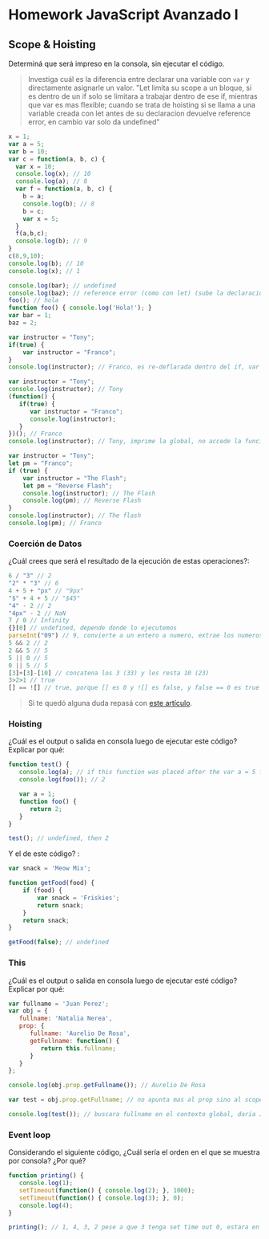 
# Homework JavaScript Avanzado I

## Scope & Hoisting

Determiná que será impreso en la consola, sin ejecutar el código.

> Investiga cuál es la diferencia entre declarar una variable con `var` y directamente asignarle un valor. "Let limita su scope a un bloque, si es dentro de un if solo se limitara a trabajar dentro de ese if, mientras que var es mas flexible; cuando se trata de hoisting si se llama a una variable creada con let antes de su declaracion devuelve reference error, en cambio var solo da undefined"


```javascript
x = 1;
var a = 5;
var b = 10;
var c = function(a, b, c) {
  var x = 10;
  console.log(x); // 10
  console.log(a); // 8
  var f = function(a, b, c) {
    b = a;
    console.log(b); // 8
    b = c;
    var x = 5;
  }
  f(a,b,c); 
  console.log(b); // 9
}
c(8,9,10);
console.log(b); // 10
console.log(x); // 1
```

```javascript
console.log(bar); // undefined 
console.log(baz); // reference error (como con let) (sube la declaracion pero no la definicion)
foo(); // hola
function foo() { console.log('Hola!'); }
var bar = 1;
baz = 2;
```

```javascript
var instructor = "Tony";
if(true) {
    var instructor = "Franco";
}
console.log(instructor); // Franco, es re-deflarada dentro del if, var puede hacer eso, let no podria
```

```javascript
var instructor = "Tony";
console.log(instructor); // Tony
(function() {
   if(true) {
      var instructor = "Franco";
      console.log(instructor);
   }
})(); // Franco
console.log(instructor); // Tony, imprime la global, no accede la funcion
```

```javascript
var instructor = "Tony"; 
let pm = "Franco";
if (true) {
    var instructor = "The Flash";
    let pm = "Reverse Flash";
    console.log(instructor); // The Flash
    console.log(pm); // Reverse Flash
}
console.log(instructor); // The flash
console.log(pm); // Franco
```
### Coerción de Datos

¿Cuál crees que será el resultado de la ejecución de estas operaciones?:

```javascript
6 / "3" // 2
"2" * "3" // 6
4 + 5 + "px" // "9px"
"$" + 4 + 5 // "$45"
"4" - 2 // 2
"4px" - 2 // NaN
7 / 0 // Infinity
{}[0] // undefined, depende donde lo ejecutemos
parseInt("09") // 9, convierte a un entero a numero, extrae los numeros de un string
5 && 2 // 2
2 && 5 // 5
5 || 0 // 5
0 || 5 // 5
[3]+[3]-[10] // concatena los 3 (33) y les resta 10 (23)
3>2>1 // true
[] == ![] // true, porque [] es 0 y ![] es false, y false == 0 es true
```

> Si te quedó alguna duda repasá con [este artículo](http://javascript.info/tutorial/object-conversion).


### Hoisting

¿Cuál es el output o salida en consola luego de ejecutar este código? Explicar por qué:

```javascript
function test() {
   console.log(a); // if this function was placed after the var a = 5 from above, then 5, otherwise, undefined
   console.log(foo()); // 2

   var a = 1;
   function foo() {
      return 2;
   }
}

test(); // undefined, then 2
```

Y el de este código? :

```javascript
var snack = 'Meow Mix';

function getFood(food) {
    if (food) {
        var snack = 'Friskies';
        return snack;
    }
    return snack;
}

getFood(false); // undefined
```


### This

¿Cuál es el output o salida en consola luego de ejecutar esté código? Explicar por qué:

```javascript
var fullname = 'Juan Perez';
var obj = {
   fullname: 'Natalia Nerea',
   prop: {
      fullname: 'Aurelio De Rosa',
      getFullname: function() {
         return this.fullname;
      }
   }
};

console.log(obj.prop.getFullname()); // Aurelio De Rosa

var test = obj.prop.getFullname; // no apunta mas al prop sino al scope global

console.log(test()); // buscara fullname en el contexto global, daria Juan Perez
```

### Event loop

Considerando el siguiente código, ¿Cuál sería el orden en el que se muestra por consola? ¿Por qué?

```javascript
function printing() {
   console.log(1);
   setTimeout(function() { console.log(2); }, 1000);
   setTimeout(function() { console.log(3); }, 0);
   console.log(4);
}

printing(); // 1, 4, 3, 2 pese a que 3 tenga set time out 0, estara en espera en el call stack
```
